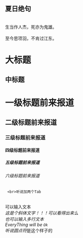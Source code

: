 ## 夏日绝句
<br>生当作人杰，死亦为鬼雄。</br>
<br>至今思项羽，不肯过江东。</br>


大标题
==========
中标题
-----------

# 一级标题前来报道
## 二级标题前来报道
### 三级标题前来报道
#### 四级标题前来报道
##### 五级标题前来报道
###### 六级标题前来报道


     <br>听说加两个Tab
     <br>可以输入文本
<br>*这是个斜体文字！！！可以看得出来么
<br>_也可以输入多行文本_
<br>EveryThing will be `Ok`
<br>听说圆点符*是这个样子的
